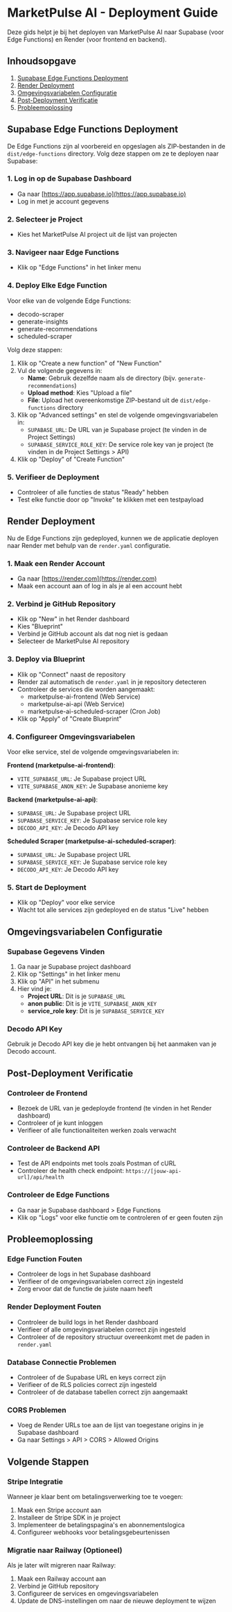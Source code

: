 # MarketPulse AI - Deployment Guide

Deze gids helpt je bij het deployen van MarketPulse AI naar Supabase (voor Edge Functions) en Render (voor frontend en backend).

## Inhoudsopgave
1. [Supabase Edge Functions Deployment](#supabase-edge-functions-deployment)
2. [Render Deployment](#render-deployment)
3. [Omgevingsvariabelen Configuratie](#omgevingsvariabelen-configuratie)
4. [Post-Deployment Verificatie](#post-deployment-verificatie)
5. [Probleemoplossing](#probleemoplossing)

## Supabase Edge Functions Deployment

De Edge Functions zijn al voorbereid en opgeslagen als ZIP-bestanden in de `dist/edge-functions` directory. Volg deze stappen om ze te deployen naar Supabase:

### 1. Log in op de Supabase Dashboard
- Ga naar [https://app.supabase.io](https://app.supabase.io)
- Log in met je account gegevens

### 2. Selecteer je Project
- Kies het MarketPulse AI project uit de lijst van projecten

### 3. Navigeer naar Edge Functions
- Klik op "Edge Functions" in het linker menu

### 4. Deploy Elke Edge Function
Voor elke van de volgende Edge Functions:
- decodo-scraper
- generate-insights
- generate-recommendations
- scheduled-scraper

Volg deze stappen:
1. Klik op "Create a new function" of "New Function"
2. Vul de volgende gegevens in:
   - **Name**: Gebruik dezelfde naam als de directory (bijv. `generate-recommendations`)
   - **Upload method**: Kies "Upload a file"
   - **File**: Upload het overeenkomstige ZIP-bestand uit de `dist/edge-functions` directory
3. Klik op "Advanced settings" en stel de volgende omgevingsvariabelen in:
   - `SUPABASE_URL`: De URL van je Supabase project (te vinden in de Project Settings)
   - `SUPABASE_SERVICE_ROLE_KEY`: De service role key van je project (te vinden in de Project Settings > API)
4. Klik op "Deploy" of "Create Function"

### 5. Verifieer de Deployment
- Controleer of alle functies de status "Ready" hebben
- Test elke functie door op "Invoke" te klikken met een testpayload

## Render Deployment

Nu de Edge Functions zijn gedeployed, kunnen we de applicatie deployen naar Render met behulp van de `render.yaml` configuratie.

### 1. Maak een Render Account
- Ga naar [https://render.com](https://render.com)
- Maak een account aan of log in als je al een account hebt

### 2. Verbind je GitHub Repository
- Klik op "New" in het Render dashboard
- Kies "Blueprint"
- Verbind je GitHub account als dat nog niet is gedaan
- Selecteer de MarketPulse AI repository

### 3. Deploy via Blueprint
- Klik op "Connect" naast de repository
- Render zal automatisch de `render.yaml` in je repository detecteren
- Controleer de services die worden aangemaakt:
  - marketpulse-ai-frontend (Web Service)
  - marketpulse-ai-api (Web Service)
  - marketpulse-ai-scheduled-scraper (Cron Job)
- Klik op "Apply" of "Create Blueprint"

### 4. Configureer Omgevingsvariabelen
Voor elke service, stel de volgende omgevingsvariabelen in:

**Frontend (marketpulse-ai-frontend)**:
- `VITE_SUPABASE_URL`: Je Supabase project URL
- `VITE_SUPABASE_ANON_KEY`: Je Supabase anonieme key

**Backend (marketpulse-ai-api)**:
- `SUPABASE_URL`: Je Supabase project URL
- `SUPABASE_SERVICE_KEY`: Je Supabase service role key
- `DECODO_API_KEY`: Je Decodo API key

**Scheduled Scraper (marketpulse-ai-scheduled-scraper)**:
- `SUPABASE_URL`: Je Supabase project URL
- `SUPABASE_SERVICE_KEY`: Je Supabase service role key
- `DECODO_API_KEY`: Je Decodo API key

### 5. Start de Deployment
- Klik op "Deploy" voor elke service
- Wacht tot alle services zijn gedeployed en de status "Live" hebben

## Omgevingsvariabelen Configuratie

### Supabase Gegevens Vinden
1. Ga naar je Supabase project dashboard
2. Klik op "Settings" in het linker menu
3. Klik op "API" in het submenu
4. Hier vind je:
   - **Project URL**: Dit is je `SUPABASE_URL`
   - **anon public**: Dit is je `VITE_SUPABASE_ANON_KEY`
   - **service_role key**: Dit is je `SUPABASE_SERVICE_KEY`

### Decodo API Key
Gebruik je Decodo API key die je hebt ontvangen bij het aanmaken van je Decodo account.

## Post-Deployment Verificatie

### Controleer de Frontend
- Bezoek de URL van je gedeployde frontend (te vinden in het Render dashboard)
- Controleer of je kunt inloggen
- Verifieer of alle functionaliteiten werken zoals verwacht

### Controleer de Backend API
- Test de API endpoints met tools zoals Postman of cURL
- Controleer de health check endpoint: `https://[jouw-api-url]/api/health`

### Controleer de Edge Functions
- Ga naar je Supabase dashboard > Edge Functions
- Klik op "Logs" voor elke functie om te controleren of er geen fouten zijn

## Probleemoplossing

### Edge Function Fouten
- Controleer de logs in het Supabase dashboard
- Verifieer of de omgevingsvariabelen correct zijn ingesteld
- Zorg ervoor dat de functie de juiste naam heeft

### Render Deployment Fouten
- Controleer de build logs in het Render dashboard
- Verifieer of alle omgevingsvariabelen correct zijn ingesteld
- Controleer of de repository structuur overeenkomt met de paden in `render.yaml`

### Database Connectie Problemen
- Controleer of de Supabase URL en keys correct zijn
- Verifieer of de RLS policies correct zijn ingesteld
- Controleer of de database tabellen correct zijn aangemaakt

### CORS Problemen
- Voeg de Render URLs toe aan de lijst van toegestane origins in je Supabase dashboard
- Ga naar Settings > API > CORS > Allowed Origins

## Volgende Stappen

### Stripe Integratie
Wanneer je klaar bent om betalingsverwerking toe te voegen:
1. Maak een Stripe account aan
2. Installeer de Stripe SDK in je project
3. Implementeer de betalingspagina's en abonnementslogica
4. Configureer webhooks voor betalingsgebeurtenissen

### Migratie naar Railway (Optioneel)
Als je later wilt migreren naar Railway:
1. Maak een Railway account aan
2. Verbind je GitHub repository
3. Configureer de services en omgevingsvariabelen
4. Update de DNS-instellingen om naar de nieuwe deployment te wijzen
